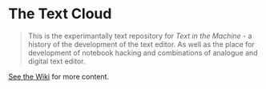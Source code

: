 # The Text Cloud

> This is the experimantally text repository for *Text in the Machine* - a history of the development of the text editor. As well as the place for development of notebook hacking and combinations of analogue and digital text editor. 

[See the Wiki](https://github.com/magnus-w/text-cloud/wiki) for more content. 
